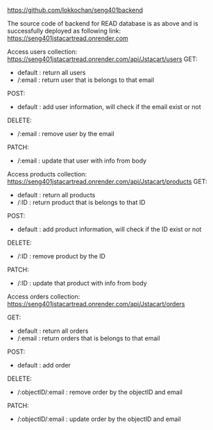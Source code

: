 https://github.com/lokkochan/seng401backend

The source code of backend for READ database is as above and is successfully deployed as following link:
https://seng401jstacartread.onrender.com

Access users collection:
https://seng401jstacartread.onrender.com/api/Jstacart/users
  GET:
  - default : return all users
  - /:email : return user that is belongs to that email
  
  POST:
  - default : add user information, will check if the email exist or not
  
  DELETE:
  - /:email : remove user by the email
  
  PATCH:
  - /:email : update that user with info from body

Access products collection:
https://seng401jstacartread.onrender.com/api/Jstacart/products
  GET:
  - default : return all products
  - /:ID : return product that is belongs to that ID
  
  POST:
  - default : add product information, will check if the ID exist or not
  
  DELETE:
  - /:ID : remove product by the ID
  
  PATCH:
  - /:ID : update that product with info from body

Access orders collection:
https://seng401jstacartread.onrender.com/api/Jstacart/orders

  GET:
  - default : return all orders
  - /:email : return orders that is belongs to that email
  
  POST:
  - default : add order
  
  DELETE:
  - /:objectID/:email : remove order by the objectID and email
  
  PATCH:
  - /:objectID/:email : update order by the objectID and email

